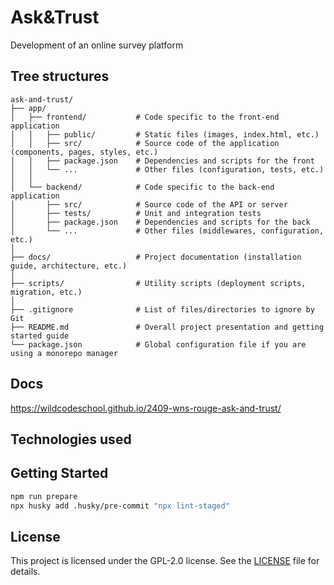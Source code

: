 # Ask&Trust
Development of an online survey platform

## Tree structures

```shell
ask-and-trust/
├── app/
│   ├── frontend/           # Code specific to the front-end application
│   │   ├── public/         # Static files (images, index.html, etc.)
│   │   ├── src/            # Source code of the application (components, pages, styles, etc.)
│   │   ├── package.json    # Dependencies and scripts for the front
│   │   └── ...             # Other files (configuration, tests, etc.)
│   │
│   └── backend/            # Code specific to the back-end application
│       ├── src/            # Source code of the API or server
│       ├── tests/          # Unit and integration tests
│       ├── package.json    # Dependencies and scripts for the back
│       └── ...             # Other files (middlewares, configuration, etc.)
│
├── docs/                   # Project documentation (installation guide, architecture, etc.)
│
├── scripts/                # Utility scripts (deployment scripts, migration, etc.)
│
├── .gitignore              # List of files/directories to ignore by Git
├── README.md               # Overall project presentation and getting started guide
└── package.json            # Global configuration file if you are using a monorepo manager
```

## Docs

https://wildcodeschool.github.io/2409-wns-rouge-ask-and-trust/

## Technologies used

## Getting Started

```sh
npm run prepare
npx husky add .husky/pre-commit "npx lint-staged"
```

## License

This project is licensed under the GPL-2.0 license. See the [LICENSE](LICENSE) file for details.
